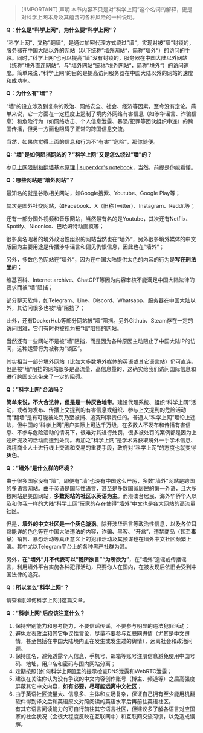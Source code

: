 > [!IMPORTANT] 声明
> 本节内容不只是对“科学上网”这个名词的解释，更是对科学上网本身及其蕴含的各种风险的一种说明。

**Q：什么是”科学上网“，为什么要”科学上网“？**

”科学上网“，又称”翻墙“，是通过加密代理方式绕过”墙“，实现对被”墙“封锁的，服务器在中国大陆以外的网站（以下统称”墙外网站“，简称”墙外“）的访问的手段。同时，”科学上网“也可以提高”墙“没有封锁的，服务器在中国大陆以外网站（统称”境外直连网站“，与”墙外网站“统称”境外网站“，简称”境外“）的访问速度。简单来说，”科学上网“的目的是提高访问服务器在中国大陆以外的网站的速度和成功率。

**Q：为什么有”墙“？**

”墙“的设立涉及到复杂的政治、网络安全、社会、经济等因素，至今没有定论。简单来说，它一方面在一定程度上遏制了境内外网络有害信息（如涉华谣言、诈骗信息）和危险行为（如网络攻击、个人信息泄露、暴恐/犯罪等团伙组织串连）的跨国传播，但另一方面也阻碍了正常的跨国信息交流。

当然，如果你觉得上面的信息和行为不”有害“”危险“，那你随便。

**Q: “墙”是如何阻挡网站的？“科学上网”又是怎么绕过“墙”的？**

参见[上网限制和翻墙基本原理 | superxlcr's notebook](https://superxlcr.github.io/2018/07/01/%E4%B8%8A%E7%BD%91%E9%99%90%E5%88%B6%E5%92%8C%E7%BF%BB%E5%A2%99%E5%9F%BA%E6%9C%AC%E5%8E%9F%E7%90%86/)，当然，前提是你能看懂。

**Q：哪些网站是”墙外网站“？**

最知名的就是谷歌相关网站，如Google搜索、Youtube、Google Play等；

其次是国外社交网站，如Facebook、X（旧称Twitter）、Instagram、Reddit等；

还有一部分国外视频和音乐网站，当然最有名的是Youtube，其次还有Netflix、Spotify、Niconico、巴哈姆特动画疯等；

很多臭名昭著的境外政治性组织的网站当然也在”墙外“，另外很多境外媒体的中文版因为主要用途是传播涉华谣言和偏见仇恨信息，因此也在”墙外“；

另外，多数色色网站在”墙外“，因为在中国大陆提供太色的内容的行为是**写在刑法里**的；

维基百科、Internet archive、ChatGPT等因为内容审核不能满足中国大陆法律的要求而被“墙”阻挡；

部分聊天软件，如Telegram、Line、Discord、Whatsapp，服务器在中国大陆以外，其访问很多也被“墙”阻挡了；

此外，还有DockerHub等部分网站被”墙“阻挡。另外Github、Steam存在一定的访问困难，它们有时也被视为被“墙”阻挡的网站。

当然还有一些网站不是被“墙”阻挡，而是因为各种原因主动阻止了中国大陆IP的访问，这种运营行为被称为“锁区”。

其实相当一部分境外网站（比如大多数境外媒体的英语或其它语言站）仍可直连，但是被”墙“阻挡的网站很多是高流量、高信息量的，这确实给我们访问国际信息和进行跨国交流带来了一定的阻碍。

**Q：”科学上网“合法吗？**

**简单来说，不大合法律，但是是一种灰色地带**。建设代理系统、组织“科学上网”活动，或者为发布、传播上文提到的有害信息或组织、参与上文提到的危险活动而“翻墙”是有可能被处罚乃至被捕、追究刑事责任的。普通人“科学上网”理论上违法，但中国的“科学上网”用户实际上可达千万级，在多数人不发布和传播有害信息、不参与危险活动的情况下，很难对其进行处罚，很多被处罚的案例都是因为上述所提及的活动而遭到处罚。再加之“科学上网”是学术界获取境外一手学术信息、跨境商业人士进行线上交流和交易的重要手段，政府对“科学上网”的态度也就变得**灰色**。

**Q：”墙外“是什么样的环境？**

由于很多国家没有“墙”，即便有“墙”也没有中国这么严厉，多数“墙外”网站是跨国的多语言网站。由于英语是国际性语言，甚至是多数国家居民的第一外语，且大多数网站是美国网站，**多数网站的社区以英语为主**。而港澳台居民、海外华侨华人以及和你我一样的大陆“科学上网”玩家的存在使得“墙外”中文也是各大网站的高流量社区。

但是，**墙外的中文社区是一个灰色漩涡**。除开涉华谣言等政治性信息，以及各位耳熟能详的色色等在中国大陆违法的内容，诈骗、黑客、“开盒”、违禁商品（甚至**毒品**）销售、暴恐活动等真正意义上的犯罪活动及其预谋也在墙外中文社区频繁上演。其中尤以Telegram平台上的各种黑产社群为甚。

另外，**在“墙外”并不代表可以“畅所欲言”“为所欲为”**，在“墙外”造谣或传播谣言，利用墙外平台实施各种犯罪活动，只要你人在国内，在被发现后依旧会受到中国法律的追究。

**Q：所以怎么”科学上网“？**

请查看[[如何科学上网]]这篇文章。

**Q：”科学上网“后应该注意什么？**

1. 保持辨别能力和思考能力，不要信谣传谣，不要参与明显的违法犯罪活动；
2. 避免发表政治和其它争议性言论，尽量不要参与互联网舆情（尤其是中文舆情，甚至包括在中国大陆境内正在发生或发生过的舆情），远离社会和政治问题。
3. 保持匿名，避免透露个人信息，手机号、邮箱等账号注册信息避免使用中国号码、地址，用户名和密码与国内网站分离；
4. 定期按照[[如何科学上网]]里的提示检查DNS泄露和WebRTC泄露；
5. 建议在关注你认为没有争议的中文内容创作账号（博主、频道等）之后高强度屏蔽其它中文内容，**如有必要，尽可能远离中文社区**；
6. 由于英语社区流量大、信息多、主体和立场复杂，保证自己拥有至少能用机翻软件得到译文后和英语原文对照阅读的英语水平后再前往英语社区。<br>有其它语言阅读能力的可自行前往其它语言社区，但建议多了解各语言对应国家的社会状况（会很大程度反映在互联网中）和互联网交流习惯，以免造成误解。
